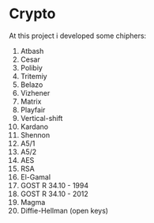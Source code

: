 # Crypto

At this project i developed some chiphers:
1. Atbash
2. Cesar
3. Polibiy
4. Tritemiy
5. Belazo
6. Vizhener
7. Matrix
8. Playfair
9. Vertical-shift
10. Kardano
11. Shennon
12. A5/1
13. A5/2
14. AES
15. RSA
16. El-Gamal
17. GOST R 34.10 - 1994
18. GOST R 34.10 - 2012
19. Magma
20. Diffie-Hellman (open keys)